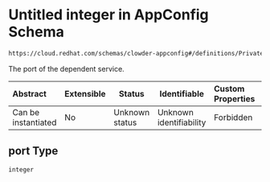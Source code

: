 # Untitled integer in AppConfig Schema

```txt
https://cloud.redhat.com/schemas/clowder-appconfig#/definitions/PrivateDependencyEndpoint/properties/port
```

The port of the dependent service.


| Abstract            | Extensible | Status         | Identifiable            | Custom Properties | Additional Properties | Access Restrictions | Defined In                                                    |
| :------------------ | ---------- | -------------- | ----------------------- | :---------------- | --------------------- | ------------------- | ------------------------------------------------------------- |
| Can be instantiated | No         | Unknown status | Unknown identifiability | Forbidden         | Allowed               | none                | [schema.json\*](../../out/schema.json "open original schema") |

## port Type

`integer`
